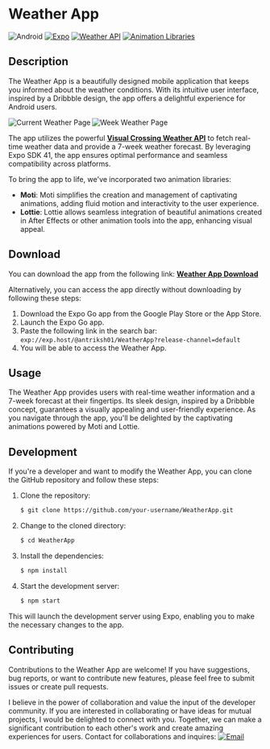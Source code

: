 # Weather App

![Android](https://img.shields.io/badge/Platform-Android-green.svg)
[![Expo](https://img.shields.io/badge/Expo-SDK%2048-green.svg)](https://docs.expo.io/)
[![Weather API](https://img.shields.io/badge/Weather%20API-Visual%20Crossing-orange.svg)](https://www.visualcrossing.com/weather-api)
[![Animation Libraries](https://img.shields.io/badge/Animation%20Libraries-Moti%20%7C%20Lottie-purple.svg)]()

## Description

The Weather App is a beautifully designed mobile application that keeps you informed about the weather conditions. With its intuitive user interface, inspired by a Dribbble design, the app offers a delightful experience for Android users.

<p>
  <p>
    <img align="left" src="https://github.com/Antriksh1305/Weather-App/assets/100402656/2c03c021-217a-40bb-8881-20fc71e6f78d" alt="Current Weather Page" />
    <img align="center" src="https://github.com/Antriksh1305/Weather-App/assets/100402656/fda2eec8-b30c-4bc3-aacf-093a10ccd9d8" alt="Week Weather Page" />
  </p>
</p>

The app utilizes the powerful <b>[Visual Crossing Weather API](https://www.visualcrossing.com/weather-api)</b> to fetch real-time weather data and provide a 7-week weather forecast. By leveraging Expo SDK 41, the app ensures optimal performance and seamless compatibility across platforms.

To bring the app to life, we've incorporated two animation libraries:

- **Moti**: Moti simplifies the creation and management of captivating animations, adding fluid motion and interactivity to the user experience.
- **Lottie**: Lottie allows seamless integration of beautiful animations created in After Effects or other animation tools into the app, enhancing visual appeal.

## Download

You can download the app from the following link: <b>[Weather App Download](https://expo.dev/artifacts/eas/sbJv7BsvfPhArW22GiB7iF.apk)</b>

Alternatively, you can access the app directly without downloading by following these steps:
1. Download the Expo Go app from the Google Play Store or the App Store.
2. Launch the Expo Go app.
3. Paste the following link in the search bar: `exp://exp.host/@antriksh01/WeatherApp?release-channel=default`
4. You will be able to access the Weather App.

## Usage

The Weather App provides users with real-time weather information and a 7-week forecast at their fingertips. Its sleek design, inspired by a Dribbble concept, guarantees a visually appealing and user-friendly experience. As you navigate through the app, you'll be delighted by the captivating animations powered by Moti and Lottie.

## Development

If you're a developer and want to modify the Weather App, you can clone the GitHub repository and follow these steps:

1. Clone the repository:
   ```bash
   $ git clone https://github.com/your-username/WeatherApp.git
2. Change to the cloned directory:
   ```bash
   $ cd WeatherApp
3. Install the dependencies:
   ```bash
   $ npm install
4. Start the development server:
   ```bash
   $ npm start
This will launch the development server using Expo, enabling you to make the necessary changes to the app.

## Contributing

Contributions to the Weather App are welcome! If you have suggestions, bug reports, or want to contribute new features, please feel free to submit issues or create pull requests.

I believe in the power of collaboration and value the input of the developer community. If you are interested in collaborating or have ideas for mutual projects, I would be delighted to connect with you. Together, we can make a significant contribution to each other's work and create amazing experiences for users.
Contact for collaborations and inquires: <a href="mailto:your-antrikshgupta01@gmail.com">
  <img src="https://img.shields.io/badge/Email-Connect-yellow.svg" alt="Email" style="vertical-align: baseline;">
</a>
